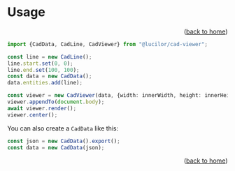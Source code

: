 # Usage

<p align="right">(<a href="/README.md">back to home</a>)</p>



```ts
import {CadData, CadLine, CadViewer} from "@lucilor/cad-viewer";

const line = new CadLine();
line.start.set(0, 0);
line.end.set(100, 100);
const data = new CadData();
data.entities.add(line);

const viewer = new CadViewer(data, {width: innerWidth, height: innerHeight});
viewer.appendTo(document.body);
await viewer.render();
viewer.center();
```

You can also create a `CadData` like this:

```ts
const json = new CadData().export();
const data = new CadData(json);
```

<p align="right">(<a href="/README.md">back to home</a>)</p>
